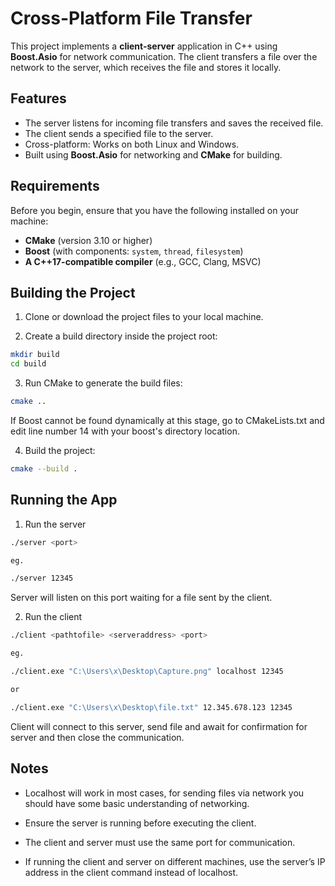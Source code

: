 # Cross-Platform File Transfer

This project implements a **client-server** application in C++ using **Boost.Asio** for network communication.
The client transfers a file over the network to the server, which receives the file and stores it locally.

## Features

- The server listens for incoming file transfers and saves the received file.
- The client sends a specified file to the server.
- Cross-platform: Works on both Linux and Windows.
- Built using **Boost.Asio** for networking and **CMake** for building.

## Requirements

Before you begin, ensure that you have the following installed on your machine:

- **CMake** (version 3.10 or higher)
- **Boost** (with components: `system`, `thread`, `filesystem`)
- **A C++17-compatible compiler** (e.g., GCC, Clang, MSVC)

## Building the Project

1. Clone or download the project files to your local machine.

2. Create a build directory inside the project root:
```bash
mkdir build
cd build
```

3. Run CMake to generate the build files:
```bash
cmake ..
```
If Boost cannot be found dynamically at this stage, go to CMakeLists.txt and edit line number 14 with your boost's directory location.

4. Build the project:
```bash
cmake --build .
```

## Running the App
1. Run the server

```bash
./server <port>

eg.

./server 12345
```

Server will listen on this port waiting for a file sent by the client.

2. Run the client

```bash
./client <pathtofile> <serveraddress> <port>

eg.

./client.exe "C:\Users\x\Desktop\Capture.png" localhost 12345

or

./client.exe "C:\Users\x\Desktop\file.txt" 12.345.678.123 12345
```

Client will connect to this server, send file and await for confirmation for server and then close the communication.

## Notes
* Localhost will work in most cases, for sending files via network you should have some basic understanding of networking.

* Ensure the server is running before executing the client.

* The client and server must use the same port for communication.

* If running the client and server on different machines, use the server’s IP address in the client command instead of localhost.